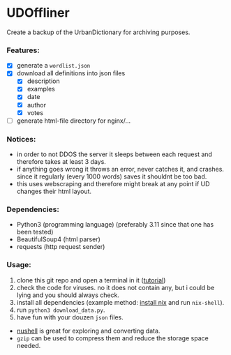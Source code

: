 # UDOffliner

Create a backup of the UrbanDictionary for archiving purposes.

### Features:

- [x] generate a `wordlist.json`
- [x] download all definitions into json files
  - [x] description
  - [x] examples
  - [x] date
  - [x] author
  - [x] votes
- [ ] generate html-file directory for nginx/...

### Notices:

- in order to not DDOS the server it sleeps between each request and therefore takes at least 3 days.
- if anything goes wrong it throws an error, never catches it, and crashes. since it regularly (every 1000 words) saves it shouldnt be too bad.
- this uses webscraping and therefore might break at any point if UD changes their html layout.

### Dependencies:

- Python3 (programming language) (preferably 3.11 since that one has been tested)
- BeautifulSoup4 (html parser)
- requests (http request sender)

### Usage:

1. clone this git repo and open a terminal in it ([tutorial](https://www.atlassian.com/git/tutorials/setting-up-a-repository/git-clone))
2. check the code for viruses. no it does not contain any, but i could be lying and you should always check.
3. install all dependencies (example method: [install nix](https://nixos.org/download/) and run `nix-shell`).
4. run `python3 download_data.py`.
5. have fun with your douzen `json` files.
  * [nushell](https://github.com/nushell/nushell) is great for exploring and converting data.
  * `gzip` can be used to compress them and reduce the storage space needed.
